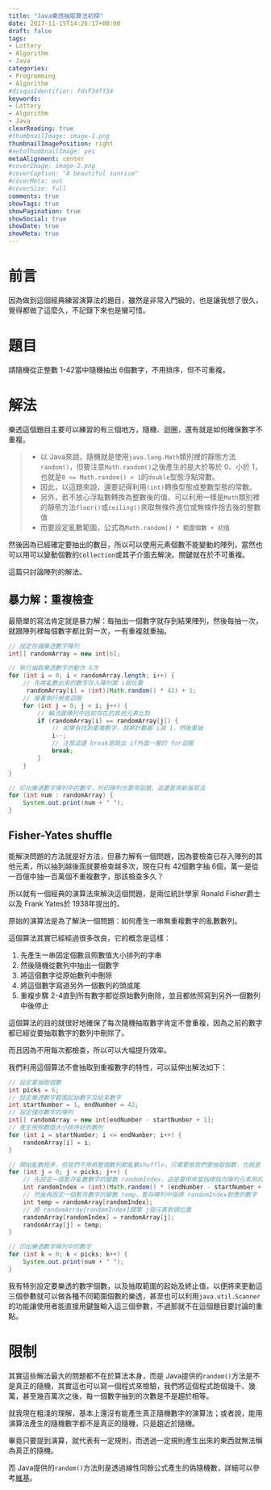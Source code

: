 ```yaml
---
title: "Java樂透抽取算法初探"
date: 2017-11-15T14:26:17+08:00
draft: false
tags:
- Lottery
- Algorithm
- Java
categories:
- Programming
- Algorithm
#disqusIdentifier: fdsF34ff34
keywords:
- Lottery
- Algorithm
- Java
clearReading: true
#thumbnailImage: image-1.png
thumbnailImagePosition: right
#autoThumbnailImage: yes
metaAlignment: center
#coverImage: image-2.png
#coverCaption: "A beautiful sunrise"
#coverMeta: out
#coverSize: full
comments: true
showTags: true
showPagination: true
showSocial: true
showDate: true
showMeta: true
---
```

<!-- toc -->

# 前言

因為做到這個經典練習演算法的題目，雖然是非常入門級的，也是讓我想了很久，覺得都做了這麼久，不記錄下來也是蠻可惜。

# 題目

請隨機從正整數 1-42當中隨機抽出 6個數字，不用排序，但不可重複。

# 解法

樂透這個題目主要可以練習的有三個地方，隨機、迴圈，還有就是如何確保數字不重複。

>* 以 Java來說，隨機就是使用`java.lang.Math`類別裡的靜態方法`random()`，但要注意`Math.random()`之後產生的是大於等於 0、小於 1，也就是`0 <= Math.random() < 1`的`double`型態浮點常數。
>* 因此，以這題來說，還要記得利用`(int)`轉換型態成整數型態的常數。
>* 另外，若不放心浮點數轉換為整數後的值，可以利用一樣是`Math`類別裡的靜態方法`floor()`或`ceiling()`來取無條件進位或無條件捨去後的整數值
>* 而要設定亂數範圍，公式為`Math.random() * 範圍個數 + 初值`

然後因為已經確定要抽出的數目，所以可以使用元素個數不能變動的陣列，當然也可以用可以變動個數的`Collection`或其子介面去解決。關鍵就在於不可重複。

這篇只討論陣列的解法。

## 暴力解：重複檢查

最簡單的寫法肯定就是暴力解：每抽出一個數字就存到結果陣列，然後每抽一次，就跟陣列裡每個數字都比對一次，一有重複就重抽。

```java
// 設定存儲樂透數字陣列
int[] randomArray = new int[6];

// 執行抽取樂透數字的動作 6次
for (int i = 0; i < randomArray.length; i++) {
    // 先將亂數出來的數字存入陣列第 i個位置
     randomArray[i] = (int)(Math.random() * 42) + 1;
    // 接著執行檢查迴圈
    for (int j = 0; j < i; j++) {
        // 輪流跟陣列中目前存在的其他元素比對
        if (randomArray[i] == randomArray[j]) {
            // 如果有找到重複數字，就將計數器 i減 1，然後重抽
            i--;
            // 注意這邊 break是跳出 if外面一層的 for迴圈
            break;
        }
    }
}

// 印出樂透數字陣列中的數字，列印陣列也要用迴圈，這邊是用新版寫法
for (int num : randomArray) {
    System.out.print(num + " ");
}
```

## Fisher-Yates shuffle

能解決問題的方法就是好方法，但暴力解有一個問題，因為要檢查已存入陣列的其他元素，所以抽到越後面就要檢查越多次，現在只有 42個數字抽 6個，萬一是從一百億中抽一百萬個不重複數字，那該檢查多久？

所以就有一個經典的演算法來解決這個問題，是兩位統計學家 Ronald Fisher爵士以及 Frank Yates於 1938年提出的。

原始的演算法是為了解決一個問題：如何產生一串無重複數字的亂數數列。

這個算法其實已經經過很多改良，它的概念是這樣：

1. 先產生一串固定個數且照數值大小排列的字串
2. 然後隨機從數列中抽出一個數字
3. 將這個數字從原始數列中刪除
4. 將這個數字寫道另外一個數列的頭或尾
5. 重複步驟 2-4直到所有數字都從原始數列刪除，並且都依照寫到另外一個數列中後停止

這個算法的目的就很好地確保了每次隨機抽取數字肯定不會重複，因為之前的數字都已經從要抽取數字的數列中刪除了。

而且因為不用每次都檢查，所以可以大幅提升效率。

我們利用這個算法不會抽取到重複數字的特性，可以延伸出解法如下：

```java
// 設定要抽取個數
int picks = 6;
// 設定樂透數字範圍起始數字及結束數字
int startNumber = 1, endNumber = 42;
// 設定儲存數字的陣列
int[] randomArray = new int[endNumber - startNumber + 1];
// 產生按照數值大小排序好的數列
for (int i = startNumber; i <= endNumber; i++) {
    randomArray[i] = i;
}

// 開始亂數程序，但我們不用將整個數列都亂數shuffle，只需要做我們要抽取個數，也就是 6次
for (int j = 0; j < picks; j++) {
    // 先設定一個暫存亂數數字的變數 randomIndex，這是要用來當指標指向陣列元素用的
    int randomIndex = (int)(Math.random() * (endNumber - startNumber + 1)) + 1;
    // 然後再設定一個暫存數字的變數 temp，暫存陣列中指標 randomIndex對應的數字
    int temp = randomArray[randomIndex];
    // 將 randomArray[randomIndex]跟第 j個元素對調位置
    randomArray[randomIndex] = randomArray[j];
    randomArray[j] = temp;
}

// 印出樂透數字陣列中的數字
for (int k = 0; k < picks; k++) {
    System.out.print(num + " ");
}
```

我有特別設定要樂透的數字個數，以及抽取範圍的起始及終止值，以便將來更動這三個參數就可以做各種不同範圍個數的樂透，甚至也可以利用`java.util.Scanner`的功能讓使用者能直接用鍵盤輸入這三個參數，不過那就不在這個題目要討論的重點。

# 限制

其實這些解法最大的問題都不在於算法本身，而是 Java提供的`random()`方法是不是真正的隨機，其實這也可以寫一個程式來檢驗，我們將這個程式跑個幾千、幾萬，甚至幾百萬次之後，每一個數字抽到的次數是不是趨於相等。

就我現在粗淺的理解，基本上還沒有能產生真正隨機數字的演算法；或者說，能用演算法產生的隨機數字都不是真正的隨機，只是趨近於隨機。

畢竟只要提到演算，就代表有一定規則，而透過一定規則產生出來的東西就無法稱為真正的隨機。

而 Java提供的`random()`方法則是透過線性同餘公式產生的偽隨機數，詳細可以參考[維基][0]。

[0]: https://zh.wikipedia.org/wiki/%E7%B7%9A%E6%80%A7%E5%90%8C%E9%A4%98%E6%96%B9%E6%B3%95